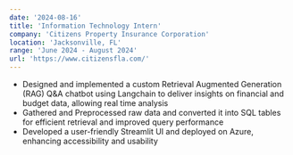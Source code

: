 ```yaml
---
date: '2024-08-16'
title: 'Information Technology Intern'
company: 'Citizens Property Insurance Corporation'
location: 'Jacksonville, FL'
range: 'June 2024 - August 2024'
url: 'https://www.citizensfla.com/'
---
```


- Designed and implemented a custom Retrieval Augmented Generation (RAG) Q&A chatbot using Langchain to deliver
insights on financial and budget data, allowing real time analysis
- Gathered and Preprocessed raw data and converted it into SQL tables for efficient retrieval and improved query
performance
- Developed a user-friendly Streamlit UI and deployed on Azure, enhancing accessibility and usability